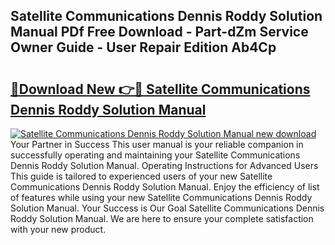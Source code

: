 ## Satellite Communications Dennis Roddy Solution Manual PDf Free Download - Part-dZm Service Owner Guide - User Repair Edition Ab4Cp

# <h2><a href="http://bc69688.oget.top/?id=Satellite+Communications+Dennis+Roddy+Solution+Manual">🔗Download New 👉🔴 Satellite Communications Dennis Roddy Solution Manual</a></h2>

[![Satellite Communications Dennis Roddy Solution Manual new download](https://i.imgur.com/5g1atiW.png)](http://bc69688.oget.top/?id=Satellite+Communications+Dennis+Roddy+Solution+Manual)
Your Partner in Success This user manual is your reliable companion in successfully operating and maintaining your Satellite Communications Dennis Roddy Solution Manual. Operating Instructions for Advanced Users This guide is tailored to experienced users of your new Satellite Communications Dennis Roddy Solution Manual. Enjoy the efficiency of list of features while using your new Satellite Communications Dennis Roddy Solution Manual. Your Success is Our Goal Satellite Communications Dennis Roddy Solution Manual. We are here to ensure your complete satisfaction with your new product.

